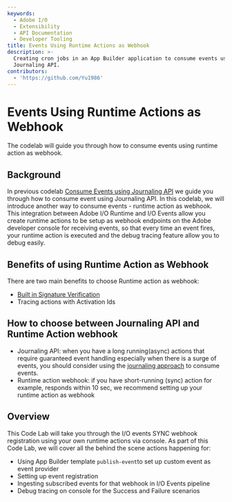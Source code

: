 ```yaml
---
keywords:
  - Adobe I/O
  - Extensibility
  - API Documentation
  - Developer Tooling
title: Events Using Runtime Actions as Webhook
description: >-
  Creating cron jobs in an App Builder application to consume events using
  Journaling API.
contributors:
  - 'https://github.com/Yu1986'
---
```


# Events Using Runtime Actions as Webhook

The codelab will guide you through how to consume events using runtime action as webhook. 

## Background

In previous codelab [Consume Events using Journaling API](../journaling-events/index.md) we guide you through how to consume event using Journaling API. In this codelab, we will introduce another way to consume events - runtime action as webhook. This integration between Adobe I/O Runtime and I/O Events allow you create runtime actions to be setup as webhook endpoints on the Adobe developer console for receiving events, so that every time an event fires, your runtime action is executed and the debug tracing feature allow you to debug easily.  

## Benefits of using Runtime Action as Webhook

There are two main benefits to choose Runtime action as webhook: 

- [Built in Signature Verification](https://developer.adobe.com/events/docs/guides/sdk/sdk_signature_verification/)
- Tracing actions with Activation Ids 

## How to choose between Journaling API and Runtime Action webhook

- Journaling API: when you have a long running(async) actions that require guaranteed event handling especially when there is a surge of events, you should consider using the [journaling approach](../journaling-events/index.md) to consume events. 
- Runtime action webhook: if you have short-running (sync) action for example, responds within 10 sec, we recommend setting up your runtime action as webhook

## Overview

This Code Lab will take you through the I/O events SYNC webhook registration using your own runtime actions via console.
As part of this Code Lab, we will cover all the behind the scene actions happening for: 

- Using App Builder template `publish-event`to set up custom event as event provider
- Setting up event registration 
- Ingesting subscribed events for that webhook in I/O Events pipeline
- Debug tracing on console for the Success and Failure scenarios
